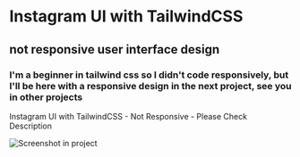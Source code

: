 # Instagram UI with TailwindCSS
## not responsive user interface design
### I'm a beginner in tailwind css so I didn't code responsively, but I'll be here with a responsive design in the next project, see you in other projects
Instagram UI with TailwindCSS - Not Responsive - Please Check Description

![Screenshot in project](https://github.com/thenerepe/instagram-ui-with-tailwindcss/blob/main/screenshot.jpg?raw=true)
